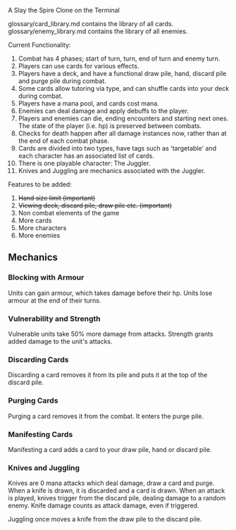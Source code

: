 A Slay the Spire Clone on the Terminal

glossary/card_library.md contains the library of all cards.  
glossary/enemy_library.md contains the library of all enemies.

Current Functionality:
1. Combat has 4 phases; start of turn, turn, end of turn and enemy turn.
1. Players can use cards for various effects.
2. Players have a deck, and have a functional draw pile, hand, discard pile and purge pile during combat.
3. Some cards allow tutoring via type, and can shuffle cards into your deck during combat.
4. Players have a mana pool, and cards cost mana.
4. Enemies can deal damage and apply debuffs to the player.
5. Players and enemies can die, ending encounters and starting next ones. The state of the player (i.e. hp) is preserved between combats.
6. Checks for death happen after all damage instances now, rather than at the end of each combat phase.
7. Cards are divided into two types, have tags such as 'targetable' and each character has an associated list of cards.
7. There is one playable character: The Juggler.
8. Knives and Juggling are mechanics associated with the Juggler.

Features to be added:
1. ~~Hand size limit (important)~~
2. ~~Viewing deck, discard pile, draw pile etc. (important)~~
3. Non combat elements of the game
4. More cards
5. More characters
6. More enemies

## Mechanics
### Blocking with Armour
Units can gain armour, which takes damage before their hp. Units lose armour at the end of their turns.

### Vulnerability and Strength
Vulnerable units take 50% more damage from attacks. Strength grants added damage to the unit's attacks.

### Discarding Cards
Discarding a card removes it from its pile and puts it at the top of the discard pile.

### Purging Cards
Purging a card removes it from the combat. It enters the purge pile.

### Manifesting Cards
Manifesting a card adds a card to your draw pile, hand or discard pile.

### Knives and Juggling
Knives are 0 mana attacks which deal damage, draw a card and purge. When a knife is drawn, it is discarded and a card is drawn.
When an attack is played, knives trigger from the discard pile, dealing damage to a random enemy. Knife damage counts as attack damage, even if triggered.

Juggling once moves a knife from the draw pile to the discard pile.